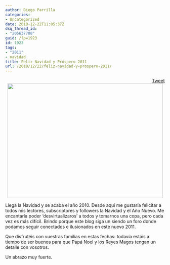 ```yaml
---
author: Diego Parrilla
categories:
- Uncategorized
date: 2010-12-22T11:05:37Z
dsq_thread_id:
- "205637708"
guid: /?p=1923
id: 1923
tags:
- "2011"
- navidad
title: Feliz Navidad y Próspero 2011
url: /2010/12/22/feliz-navidad-y-prospero-2011/
---
```


<div style="float: right; margin-left: 10px;">
  <a href="https://twitter.com/share" class="twitter-share-button" data-via="nubeblog" data-hashtags="2011,navidad" data-count="vertical" data-url="/2010/12/22/feliz-navidad-y-prospero-2011/">Tweet</a>
</div>

<p style="text-align: center;">
  <p style="text-align: center;">
    <img class="aligncenter" title="Feliz Navidad y Prospero 2011" src="http://farm6.static.flickr.com/5090/5287839205_abf674f9da_o.jpg" alt="" width="491" height="363" />
  </p>
  
  <p style="text-align: left;">
    Llega la Navidad y se acaba el año 2010. Desde aquí me gustaría felicitar a todos mis lectores, subscriptores y followers la Navidad y el Año Nuevo. Me encantaría poder &#8216;desvirtualizaros&#8217; a todos y tomarnos una copa, pero cada vez es más difícil. Brindo porque este blog siga un siendo un foro donde podamos seguir conectados e ilusionados en este nuevo 2011.
  </p>
  
  <p style="text-align: left;">
    Que disfrutéis con vuestras familias en estas fechas: todavía estáis a tiempo de ser buenos para que Papá Noel y los Reyes Magos tengan un detalle con vosotros.
  </p>
  
  <p style="text-align: left;">
    Un abrazo muy fuerte.
  </p>
